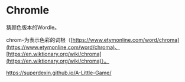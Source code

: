 # Chromle
猜颜色版本的Wordle。

chrom-为表示色彩的词根（[https://www.etymonline.com/word/chroma](https://www.etymonline.com/word/chroma)、[https://en.wiktionary.org/wiki/chroma](https://en.wiktionary.org/wiki/chroma)）。

https://superdexin.github.io/A-Little-Game/
